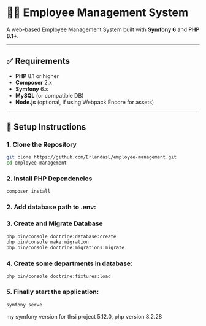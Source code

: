 # 🧑‍💼 Employee Management System

A web-based Employee Management System built with **Symfony 6** and **PHP 8.1+**.

---

## ✅ Requirements

- **PHP** 8.1 or higher  
- **Composer** 2.x  
- **Symfony** 6.x  
- **MySQL** (or compatible DB)  
- **Node.js** (optional, if using Webpack Encore for assets)

---

## 🚀 Setup Instructions

### 1. Clone the Repository

```bash
git clone https://github.com/ErlandasL/employee-management.git
cd employee-management
```

### 2. Install PHP Dependencies
```bash
composer install
```
### 2. Add database path to .env:

### 3. Create and Migrate Database
```bash
php bin/console doctrine:database:create
php bin/console make:migration
php bin/console doctrine:migrations:migrate
```
### 4. Create some departments in database:
```bash
php bin/console doctrine:fixtures:load
```
### 5. Finally start the application:
```bash
symfony serve
```

my symfony version for thsi project 5.12.0, php version 8.2.28

